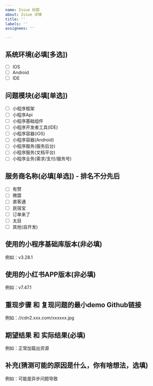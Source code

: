 ```yaml
---
name: Issue 标题
about: Issue 详情
title: ''
labels: ''
assignees: ''

---
```

## 系统环境(必填[多选])
- [ ] IOS
- [ ] Android
- [ ] IDE

## 问题模块(必填[单选])
- [ ] 小程序框架
- [ ] 小程序Api
- [ ] 小程序基础组件
- [ ] 小程序开发者工具(IDE)
- [ ] 小程序容器(iOS)
- [ ] 小程序容器(Android)
- [ ] 小程序服务(服务后台)
- [ ] 小程序服务(文档平台)
- [ ] 小程序业务(需求/支付/服务号)

## 服务商名称(必填[单选]) - 排名不分先后
- [ ] 有赞
- [ ] 微盟
- [ ] 直客通
- [ ] 民宿宝
- [ ] 订单来了
- [ ] 太目
- [ ] 其他(自开发)
## 使用的小程序基础库版本(非必填)
例如：v3.28.1

## 使用的小红书APP版本(非必填)
例如：v7.47.1

## 重现步骤 和 复现问题的最小demo Github链接
例如：//cdn2.xxx.com/xxxxxx.jpg

## 期望结果 和 实际结果(必填)
例如：正常加载出资源

## 补充(猜测可能的原因是什么，你有啥想法，选填)
例如：可能是异步问题导致